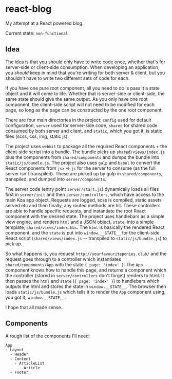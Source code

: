 # react-blog

My attempt at a React powered blog.  

Current state: `non-functional`  

## Idea

The idea is that you should only have to write code once, whether that's for server-side or client-side consumption. When developing an application, you *should* keep in mind that you're writing for both server & client, but you shouldn't have to write two different sets of code for each.

If you have one pure root component, all you need to do is pass it a state object and it will come to life. Whether that is server-side or client-side, the same state should give the same output. As you only have one root component, the client-side script will not need to be modified for each page, so long as the page can be constructed by the one root component.

There are four main directories in the project: `config` used for default configuration, `server` used for server-side code, `shared` for shared code consumed by both server and client, and `static`, which you got it, is static files (scss, css, img, static js).

The project uses `webkit` to package all the required React components + the client-side script into a bundle. The bundle picks up `shared/views/index.js` plus the components from `shared/components` and dumps the bundle into `static/js/bundle.js`. The project also uses `gulp` and `babel` to convert the React components from `jsx` => `js` for the server to consume (as the full server isn't transpiled). These are picked up by gulp in `shared/components`, transpiled, and dumped into `server/components`.

The server code (entry point `server/start.js`) dynamically loads all files first in `server/init` and then `server/controllers`, which have access to the main Koa app object. Requests are logged, scss is compiled, static assets served etc and then finally, any routed methods are hit. These controllers are able to handle specific requests, and instantiate the root React component with the desired state. The project uses handlebars as a simple view engine, and renders `html` and a JSON object, `state`, into a simple template; `shared/views/index.hbs`. The `html` is basically the rendered React component, and the `state` is put into `window.__STATE__` for the client-side React script (`shared/views/index.js` -- transpiled to `static/js/bundle.js`) to pick up.

So what happens is, you request `http://yourfavouriteponies.club/` and the request goes through to a controller which instantiates `shared/components/App` with the state `{ page: 'index' }`. The `App` component knows how to handle this page, and returns a component which the controller (stored in `server/controllers` don't forget) renders to html. It then passes the `html` and `state` (`{ page: 'index' }`) to handlebars which outputs the html and stores the state in `window.__STATE__`. The browser then loads `static/js/bundle.js` which tells it to render the `App` component using, you got it, `window.__STATE__`.

I hope that all made sense.

## Components

A rough list of the components I'll need:

    App
    - Layout
      - Header
      - Content
        - ArticleList
          - Article
      - Footer

